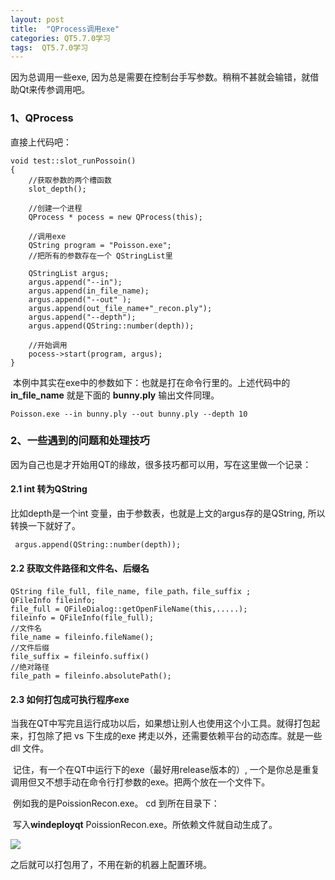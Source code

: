 ```yaml
---
layout: post
title:  "QProcess调用exe"
categories: QT5.7.0学习
tags:  QT5.7.0学习
---
```



因为总调用一些exe, 因为总是需要在控制台手写参数。稍稍不甚就会输错，就借助Qt来传参调用吧。

### 1、QProcess 

直接上代码吧：

```
void test::slot_runPossoin()
{
    //获取参数的两个槽函数
    slot_depth();
    
    //创建一个进程
    QProcess * pocess = new QProcess(this);
    
    //调用exe
    QString program = "Poisson.exe";
    //把所有的参数存在一个 QStringList里
 
    QStringList argus;
    argus.append("--in");
    argus.append(in_file_name);
    argus.append("--out" );
    argus.append(out_file_name+"_recon.ply");
    argus.append("--depth");
    argus.append(QString::number(depth));
 
    //开始调用
    pocess->start(program, argus);
}
```

​	本例中其实在exe中的参数如下：也就是打在命令行里的。上述代码中的 **in_file_name** 就是下面的 **bunny.ply** 输出文件同理。

`Poisson.exe --in bunny.ply --out bunny.ply --depth 10 `

### 2、一些遇到的问题和处理技巧

​	因为自己也是才开始用QT的缘故，很多技巧都可以用，写在这里做一个记录：

#### 2.1 **int 转为QString**

比如depth是一个int 变量，由于参数表，也就是上文的argus存的是QString, 所以转换一下就好了。

` argus.append(QString::number(depth));`

#### 2.2 获取文件路径和文件名、后缀名 

```
QString file_full, file_name, file_path，file_suffix ;
QFileInfo fileinfo;
file_full = QFileDialog::getOpenFileName(this,.....);
fileinfo = QFileInfo(file_full);
//文件名
file_name = fileinfo.fileName(); 
//文件后缀
file_suffix = fileinfo.suffix()
//绝对路径
file_path = fileinfo.absolutePath();
```

#### 2.3 如何打包成可执行程序exe

​	当我在QT中写完且运行成功以后，如果想让别人也使用这个小工具。就得打包起来，打包除了把 vs 下生成的exe 拷走以外，还需要依赖平台的动态库。就是一些 dll 文件。

​	记住，有一个在QT中运行下的exe（最好用release版本的）, 一个是你总是重复调用但又不想手动在命令行打参数的exe。把两个放在一个文件下。

​       例如我的是PoissionRecon.exe。 cd 到所在目录下：

​       写入**windeployqt** PoissionRecon.exe。所依赖文件就自动生成了。

![](http://7xq62e.com1.z0.glb.clouddn.com/qtversion.png)

之后就可以打包用了，不用在新的机器上配置环境。










